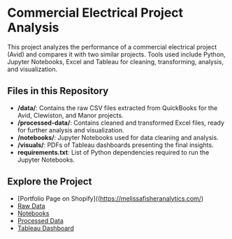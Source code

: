 # Commercial Electrical Project Analysis

This project analyzes the performance of a commercial electrical project (Avid) and compares it with two similar projects. Tools used include Python, Jupyter Notebooks, Excel and Tableau for cleaning, transforming, analysis, and visualization.

## Files in this Repository
- **/data/**: Contains the raw CSV files extracted from QuickBooks for the Avid, Clewiston, and Manor projects.
- **/processed-data/**: Contains cleaned and transformed Excel files, ready for further analysis and visualization.
- **/notebooks/**: Jupyter Notebooks used for data cleaning and analysis.
- **/visuals/**: PDFs of Tableau dashboards presenting the final insights.
- **requirements.txt**: List of Python dependencies required to run the Jupyter Notebooks.

## Explore the Project
- [Portfolio Page on Shopify]((https://melissafisheranalytics.com/)
- [Raw Data](https://github.com/melissafisheranalyst/Commercial-Electrical-Project-Analysis/tree/main/Data)
- [Notebooks](https://github.com/melissafisheranalyst/Commercial-Electrical-Project-Analysis/tree/main/Notebooks)
- [Processed Data](https://github.com/melissafisheranalyst/Commercial-Electrical-Project-Analysis/tree/main/Processed%20Data)
- [Tableau Dashboard](https://public.tableau.com/app/profile/melissa.fisher7777/viz/AComparisonandAnalysisofCommercialElectricalJobPerformance/ExploringJobMarginsandKeyMetrics#1)
